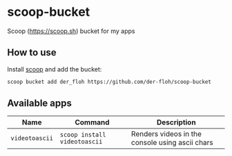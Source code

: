 # scoop-bucket

Scoop (https://scoop.sh) bucket for my apps

## How to use

Install [scoop](https://scoop.sh) and add the bucket:

```bash
scoop bucket add der_floh https://github.com/der-floh/scoop-bucket
```

## Available apps

| Name           | Command                      | Description                                     |
| -------------- | ---------------------------- | ----------------------------------------------- |
| `videotoascii` | `scoop install videotoascii` | Renders videos in the console using ascii chars |
